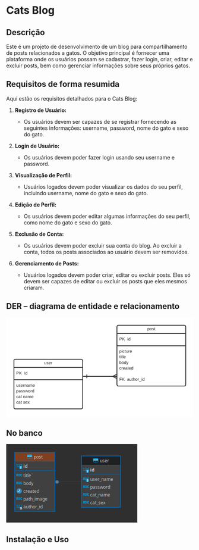 # Cats Blog

## Descrição

Este é um projeto de desenvolvimento de um blog para compartilhamento de posts relacionados a gatos. O objetivo principal é fornecer uma plataforma onde os usuários possam se cadastrar, fazer login, criar, editar e excluir posts, bem como gerenciar informações sobre seus próprios gatos.


## Requisitos de forma resumida

Aqui estão os requisitos detalhados para o Cats Blog:

1. **Registro de Usuário:**
   - Os usuários devem ser capazes de se registrar fornecendo as seguintes informações: username, password, nome do gato e sexo do gato.

2. **Login de Usuário:**
   - Os usuários devem poder fazer login usando seu username e password.

3. **Visualização de Perfil:**
   - Usuários logados devem poder visualizar os dados do seu perfil, incluindo username, nome do gato e sexo do gato.

4. **Edição de Perfil:**
   - Os usuários devem poder editar algumas informações do seu perfil, como nome do gato e sexo do gato.

5. **Exclusão de Conta:**
   - Os usuários devem poder excluir sua conta do blog. Ao excluir a conta, todos os posts associados ao usuário devem ser removidos.

6. **Gerenciamento de Posts:**
   - Usuários logados devem poder criar, editar ou excluir posts. Eles só devem ser capazes de editar ou excluir os posts que eles mesmos criaram.


## DER – diagrama de entidade e relacionamento
![Screenshot](img/der.png)

## No banco
![Screenshot](img/relacionamento-banco.png)

## Instalação e Uso


